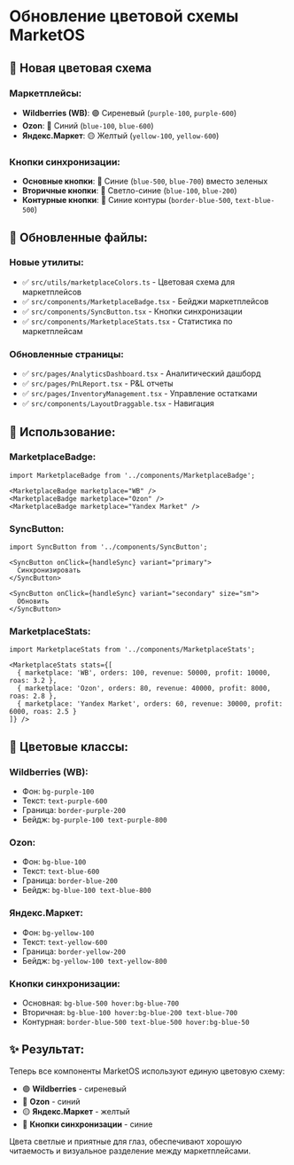 # Обновление цветовой схемы MarketOS

## 🎨 Новая цветовая схема

### Маркетплейсы:
- **Wildberries (WB)**: 🟣 Сиреневый (`purple-100`, `purple-600`)
- **Ozon**: 🔵 Синий (`blue-100`, `blue-600`) 
- **Яндекс.Маркет**: 🟡 Желтый (`yellow-100`, `yellow-600`)

### Кнопки синхронизации:
- **Основные кнопки**: 🔵 Синие (`blue-500`, `blue-700`) вместо зеленых
- **Вторичные кнопки**: 🔵 Светло-синие (`blue-100`, `blue-200`)
- **Контурные кнопки**: 🔵 Синие контуры (`border-blue-500`, `text-blue-500`)

## 📁 Обновленные файлы:

### Новые утилиты:
- ✅ `src/utils/marketplaceColors.ts` - Цветовая схема для маркетплейсов
- ✅ `src/components/MarketplaceBadge.tsx` - Бейджи маркетплейсов
- ✅ `src/components/SyncButton.tsx` - Кнопки синхронизации
- ✅ `src/components/MarketplaceStats.tsx` - Статистика по маркетплейсам

### Обновленные страницы:
- ✅ `src/pages/AnalyticsDashboard.tsx` - Аналитический дашборд
- ✅ `src/pages/PnLReport.tsx` - P&L отчеты
- ✅ `src/pages/InventoryManagement.tsx` - Управление остатками
- ✅ `src/components/LayoutDraggable.tsx` - Навигация

## 🎯 Использование:

### MarketplaceBadge:
```tsx
import MarketplaceBadge from '../components/MarketplaceBadge';

<MarketplaceBadge marketplace="WB" />
<MarketplaceBadge marketplace="Ozon" />
<MarketplaceBadge marketplace="Yandex Market" />
```

### SyncButton:
```tsx
import SyncButton from '../components/SyncButton';

<SyncButton onClick={handleSync} variant="primary">
  Синхронизировать
</SyncButton>

<SyncButton onClick={handleSync} variant="secondary" size="sm">
  Обновить
</SyncButton>
```

### MarketplaceStats:
```tsx
import MarketplaceStats from '../components/MarketplaceStats';

<MarketplaceStats stats={[
  { marketplace: 'WB', orders: 100, revenue: 50000, profit: 10000, roas: 3.2 },
  { marketplace: 'Ozon', orders: 80, revenue: 40000, profit: 8000, roas: 2.8 },
  { marketplace: 'Yandex Market', orders: 60, revenue: 30000, profit: 6000, roas: 2.5 }
]} />
```

## 🎨 Цветовые классы:

### Wildberries (WB):
- Фон: `bg-purple-100`
- Текст: `text-purple-600`
- Граница: `border-purple-200`
- Бейдж: `bg-purple-100 text-purple-800`

### Ozon:
- Фон: `bg-blue-100`
- Текст: `text-blue-600`
- Граница: `border-blue-200`
- Бейдж: `bg-blue-100 text-blue-800`

### Яндекс.Маркет:
- Фон: `bg-yellow-100`
- Текст: `text-yellow-600`
- Граница: `border-yellow-200`
- Бейдж: `bg-yellow-100 text-yellow-800`

### Кнопки синхронизации:
- Основная: `bg-blue-500 hover:bg-blue-700`
- Вторичная: `bg-blue-100 hover:bg-blue-200 text-blue-700`
- Контурная: `border-blue-500 text-blue-500 hover:bg-blue-50`

## ✨ Результат:

Теперь все компоненты MarketOS используют единую цветовую схему:
- 🟣 **Wildberries** - сиреневый
- 🔵 **Ozon** - синий  
- 🟡 **Яндекс.Маркет** - желтый
- 🔵 **Кнопки синхронизации** - синие

Цвета светлые и приятные для глаз, обеспечивают хорошую читаемость и визуальное разделение между маркетплейсами.
